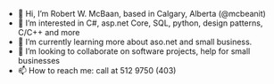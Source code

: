 - 👋 Hi, I’m Robert W. McBaan, based in Calgary, Alberta  (@mcbeanit)
- 👀 I’m interested in C#, asp.net Core, SQL, python,  design patterns, C/C++  and more
- 🌱 I’m currently learning more about aso.net and small business.
- 💞️ I’m looking to collaborate on software projects,  help for small businesses
- 📫 How to reach me:  call at 512 9750  (403)  
